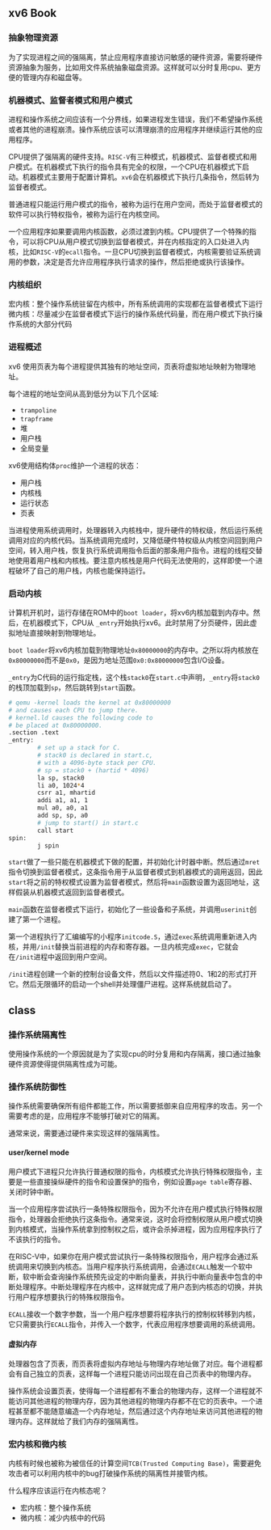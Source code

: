 ## xv6 Book
### 抽象物理资源 
为了实现进程之间的强隔离，禁止应用程序直接访问敏感的硬件资源，需要将硬件资源抽象为服务，比如用文件系统抽象磁盘资源。这样就可以分时复用cpu、更方便的管理内存和磁盘等。

### 机器模式、监督者模式和用户模式
进程和操作系统之间应该有一个分界线，如果进程发生错误，我们不希望操作系统或者其他的进程崩溃。操作系统应该可以清理崩溃的应用程序并继续运行其他的应用程序。

CPU提供了强隔离的硬件支持。`RISC-V`有三种模式，机器模式、监督者模式和用户模式。在机器模式下执行的指令具有完全的权限，一个CPU在机器模式下启动。机器模式主要用于配置计算机。`xv6`会在机器模式下执行几条指令，然后转为监督者模式。

普通进程只能运行用户模式的指令，被称为运行在用户空间，而处于监督者模式的软件可以执行特权指令，被称为运行在内核空间。

一个应用程序如果要调用内核函数，必须过渡到内核。CPU提供了一个特殊的指令，可以将CPU从用户模式切换到监督者模式，并在内核指定的入口处进入内核，比如`RISC-V`的`ecall`指令。一旦CPU切换到监督者模式，内核需要验证系统调用的参数，决定是否允许应用程序执行请求的操作，然后拒绝或执行该操作。

### 内核组织
宏内核：整个操作系统驻留在内核中，所有系统调用的实现都在监督者模式下运行
微内核：尽量减少在监督者模式下运行的操作系统代码量，而在用户模式下执行操作系统的大部分代码

### 进程概述
xv6 使用页表为每个进程提供其独有的地址空间，页表将虚拟地址映射为物理地址。

每个进程的地址空间从高到低分为以下几个区域:
- `trampoline`
- `trapframe`
- 堆
- 用户栈
- 全局变量

xv6使用结构体`proc`维护一个进程的状态：
- 用户栈
- 内核栈
- 运行状态
- 页表

当进程使用系统调用时，处理器转入内核栈中，提升硬件的特权级，然后运行系统调用对应的内核代码。当系统调用完成时，又降低硬件特权级从内核空间回到用户空间，转入用户栈，恢复执行系统调用指令后面的那条用户指令。进程的线程交替地使用着用户栈和内核栈。要注意内核栈是用户代码无法使用的，这样即使一个进程破坏了自己的用户栈，内核也能保持运行。

### 启动内核
计算机开机时，运行存储在ROM中的`boot loader`，将xv6内核加载到内存中。然后，在机器模式下，CPU从 `_entry`开始执行xv6。此时禁用了分页硬件，因此虚拟地址直接映射到物理地址。

`boot loader`将xv6内核加载到物理地址`0x80000000`的内存中。之所以将内核放在`0x80000000`而不是`0x0`，是因为地址范围`0x0:0x80000000`包含I/O设备。

`_entry`为C代码的运行指定栈，这个栈`stack0`在`start.c`中声明，`_entry`将`stack0`的栈顶加载到`sp`，然后跳转到`start`函数。
```bash
# qemu -kernel loads the kernel at 0x80000000  
# and causes each CPU to jump there.  
# kernel.ld causes the following code to  
# be placed at 0x80000000.  
.section .text  
_entry:  
		# set up a stack for C.  
        # stack0 is declared in start.c,  
        # with a 4096-byte stack per CPU.  
        # sp = stack0 + (hartid * 4096)  
        la sp, stack0  
        li a0, 1024*4  
		csrr a1, mhartid  
        addi a1, a1, 1  
        mul a0, a0, a1  
        add sp, sp, a0  
		# jump to start() in start.c  
        call start  
spin:  
        j spin
```

`start`做了一些只能在机器模式下做的配置，并初始化计时器中断。然后通过`mret`指令切换到监督者模式，这条指令用于从监督者模式到机器模式的调用返回，因此`start`将之前的特权模式设置为监督者模式，然后将`main`函数设置为返回地址，这样假装从机器模式返回到监督者模式。

`main`函数在监督者模式下运行，初始化了一些设备和子系统，并调用`userinit`创建了第一个进程。

第一个进程执行了汇编编写的小程序`initcode.S`，通过`exec`系统调用重新进入内核，并用`/init`替换当前进程的内存和寄存器。一旦内核完成`exec`，它就会在`/init`进程中返回到用户空间。

`/init`进程创建一个新的控制台设备文件，然后以文件描述符0、1和2的形式打开它。然后无限循环的启动一个shell并处理僵尸进程。这样系统就启动了。

## class
### 操作系统隔离性
使用操作系统的一个原因就是为了实现cpu的时分复用和内存隔离，接口通过抽象硬件资源使得提供隔离性成为可能。

### 操作系统防御性
操作系统需要确保所有组件都能工作，所以需要抵御来自应用程序的攻击。另一个需要考虑的是，应用程序不能够打破对它的隔离。

通常来说，需要通过硬件来实现这样的强隔离性。

#### user/kernel mode
用户模式下进程只允许执行普通权限的指令，内核模式允许执行特殊权限指令，主要是一些直接操纵硬件的指令和设置保护的指令，例如设置`page table`寄存器、关闭时钟中断。

当一个应用程序尝试执行一条特殊权限指令，因为不允许在用户模式执行特殊权限指令，处理器会拒绝执行这条指令。通常来说，这时会将控制权限从用户模式切换到内核模式，当操作系统拿到控制权之后，或许会杀掉进程，因为应用程序执行了不该执行的指令。

在RISC-V中，如果你在用户模式尝试执行一条特殊权限指令，用户程序会通过系统调用来切换到内核态。当用户程序执行系统调用，会通过`ECALL`触发一个软中断，软中断会查询操作系统预先设定的中断向量表，并执行中断向量表中包含的中断处理程序。中断处理程序在内核中，这样就完成了用户态到内核态的切换，并执行用户程序想要执行的特殊权限指令。

`ECALL`接收一个数字参数，当一个用户程序想要将程序执行的控制权转移到内核，它只需要执行`ECALL`指令，并传入一个数字，代表应用程序想要调用的系统调用。

#### 虚拟内存
处理器包含了页表，而页表将虚拟内存地址与物理内存地址做了对应。每个进程都会有自己独立的页表，这样每一个进程只能访问出现在自己页表中的物理内存。

操作系统会设置页表，使得每一个进程都有不重合的物理内存，这样一个进程就不能访问其他进程的物理内存，因为其他进程的物理内存都不在它的页表中。一个进程甚至都不能随意编造一个内存地址，然后通过这个内存地址来访问其他进程的物理内存。这样就给了我们内存的强隔离性。

### 宏内核和微内核
内核有时候也被称为被信任的计算空间`TCB(Trusted Computing Base)`，需要避免攻击者可以利用内核中的bug打破操作系统的隔离性并接管内核。

什么程序应该运行在内核态呢？
- 宏内核：整个操作系统
- 微内核：减少内核中的代码
